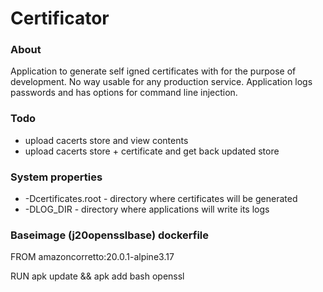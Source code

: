 # Certificator

### About
Application to generate self igned certificates with for the purpose of development. No way usable for any production 
service. Application logs passwords and has options for command line injection.

### Todo
* upload cacerts store and view contents
* upload cacerts store + certificate and get back updated store

### System properties
* -Dcertificates.root - directory where certificates will be generated
* -DLOG_DIR - directory where applications will write its logs

### Baseimage (j20opensslbase) dockerfile
FROM amazoncorretto:20.0.1-alpine3.17

RUN apk update && apk add bash openssl